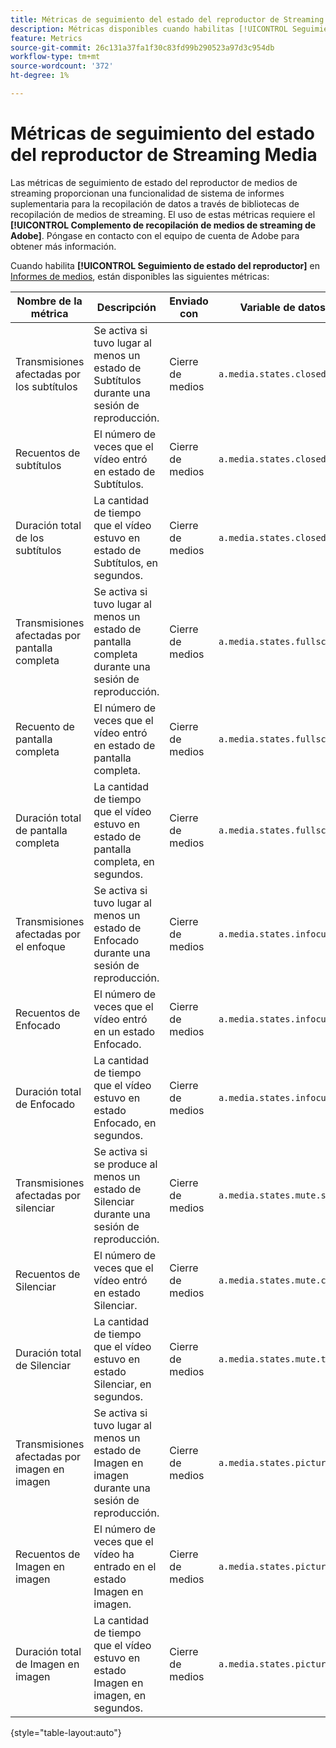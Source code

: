 ```yaml
---
title: Métricas de seguimiento del estado del reproductor de Streaming Media
description: Métricas disponibles cuando habilitas [!UICONTROL Seguimiento de estado del reproductor] para un grupo de informes.
feature: Metrics
source-git-commit: 26c131a37fa1f30c83fd99b290523a97d3c954db
workflow-type: tm+mt
source-wordcount: '372'
ht-degree: 1%

---
```


# Métricas de seguimiento del estado del reproductor de Streaming Media

Las métricas de seguimiento de estado del reproductor de medios de streaming proporcionan una funcionalidad de sistema de informes suplementaria para la recopilación de datos a través de bibliotecas de recopilación de medios de streaming. El uso de estas métricas requiere el **[!UICONTROL Complemento de recopilación de medios de streaming de Adobe]**. Póngase en contacto con el equipo de cuenta de Adobe para obtener más información.

Cuando habilita **[!UICONTROL Seguimiento de estado del reproductor]** en [Informes de medios](/help/admin/admin/c-manage-report-suites/c-edit-report-suites/media-management.md), están disponibles las siguientes métricas:

| Nombre de la métrica | Descripción | Enviado con | Variable de datos de contexto |
| --- | --- | --- | --- |
| Transmisiones afectadas por los subtítulos | Se activa si tuvo lugar al menos un estado de Subtítulos durante una sesión de reproducción. | Cierre de medios | `a.media.states.closedcaptioning.set` |
| Recuentos de subtítulos | El número de veces que el vídeo entró en estado de Subtítulos. | Cierre de medios | `a.media.states.closedcaptioning.count` |
| Duración total de los subtítulos | La cantidad de tiempo que el vídeo estuvo en estado de Subtítulos, en segundos. | Cierre de medios | `a.media.states.closedcaptioning.time` |
| Transmisiones afectadas por pantalla completa | Se activa si tuvo lugar al menos un estado de pantalla completa durante una sesión de reproducción. | Cierre de medios | `a.media.states.fullscreen.set` |
| Recuento de pantalla completa | El número de veces que el vídeo entró en estado de pantalla completa. | Cierre de medios | `a.media.states.fullscreen.count` |
| Duración total de pantalla completa | La cantidad de tiempo que el vídeo estuvo en estado de pantalla completa, en segundos. | Cierre de medios | `a.media.states.fullscreen.time` |
| Transmisiones afectadas por el enfoque | Se activa si tuvo lugar al menos un estado de Enfocado durante una sesión de reproducción. | Cierre de medios | `a.media.states.infocus.set` |
| Recuentos de Enfocado | El número de veces que el vídeo entró en un estado Enfocado. | Cierre de medios | `a.media.states.infocus.count` |
| Duración total de Enfocado | La cantidad de tiempo que el vídeo estuvo en estado Enfocado, en segundos. | Cierre de medios | `a.media.states.infocus.time` |
| Transmisiones afectadas por silenciar | Se activa si se produce al menos un estado de Silenciar durante una sesión de reproducción. | Cierre de medios | `a.media.states.mute.set` |
| Recuentos de Silenciar | El número de veces que el vídeo entró en estado Silenciar. | Cierre de medios | `a.media.states.mute.count` |
| Duración total de Silenciar | La cantidad de tiempo que el vídeo estuvo en estado Silenciar, en segundos. | Cierre de medios | `a.media.states.mute.time` |
| Transmisiones afectadas por imagen en imagen | Se activa si tuvo lugar al menos un estado de Imagen en imagen durante una sesión de reproducción. | Cierre de medios | `a.media.states.pictureinpicture.set` |
| Recuentos de Imagen en imagen | El número de veces que el vídeo ha entrado en el estado Imagen en imagen. | Cierre de medios | `a.media.states.pictureinpicture.count` |
| Duración total de Imagen en imagen | La cantidad de tiempo que el vídeo estuvo en estado Imagen en imagen, en segundos. | Cierre de medios | `a.media.states.pictureinpicture.time` |

{style="table-layout:auto"}
